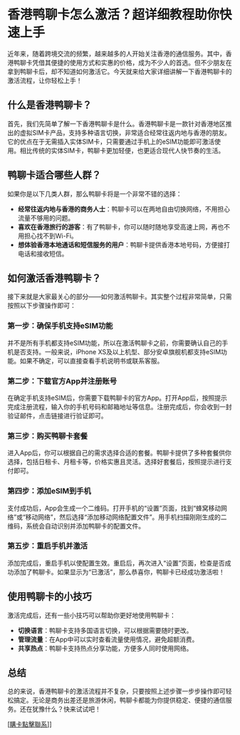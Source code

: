 # 香港鸭聊卡怎么激活？超详细教程助你快速上手

近年来，随着跨境交流的频繁，越来越多的人开始关注香港的通信服务。其中，香港鸭聊卡凭借其便捷的使用方式和实惠的价格，成为不少人的首选。但不少朋友在拿到鸭聊卡后，却不知道如何激活它。今天就来给大家详细讲解一下香港鸭聊卡的激活流程，让你轻松上手！

## 什么是香港鸭聊卡？

首先，我们先简单了解一下香港鸭聊卡是什么。香港鸭聊卡是一款针对香港地区推出的虚拟SIM卡产品，支持多种语言切换，非常适合经常往返内地与香港的朋友。它的优点在于无需插入实体SIM卡，只需要通过手机上的eSIM功能即可激活使用。相比传统的实体SIM卡，鸭聊卡更加轻便，也更适合现代人快节奏的生活。

## 鸭聊卡适合哪些人群？

如果你是以下几类人群，那么鸭聊卡将是一个非常不错的选择：

- **经常往返内地与香港的商务人士**：鸭聊卡可以在两地自由切换网络，不用担心流量不够用的问题。
- **喜欢在香港旅行的游客**：有了鸭聊卡，你可以随时随地享受高速上网，再也不用担心找不到Wi-Fi。
- **想体验香港本地通话和短信服务的用户**：鸭聊卡提供香港本地号码，方便接打电话和接收短信。

## 如何激活香港鸭聊卡？

接下来就是大家最关心的部分——如何激活鸭聊卡。其实整个过程非常简单，只需按照以下步骤操作即可：

### 第一步：确保手机支持eSIM功能

并不是所有手机都支持eSIM功能，所以在激活鸭聊卡之前，你需要确认自己的手机是否支持。一般来说，iPhone XS及以上机型、部分安卓旗舰机都支持eSIM功能。如果不确定，可以直接查看手机说明书或联系客服。

### 第二步：下载官方App并注册账号

在确定手机支持eSIM后，你需要下载鸭聊卡的官方App。打开App后，按照提示完成注册流程，输入你的手机号码和邮箱地址等信息。注册完成后，你会收到一封验证邮件，点击链接进行验证即可。

### 第三步：购买鸭聊卡套餐

进入App后，你可以根据自己的需求选择合适的套餐。鸭聊卡提供了多种套餐供你选择，包括日租卡、月租卡等，价格实惠且灵活。选择好套餐后，按照提示进行支付即可。

### 第四步：添加eSIM到手机

支付成功后，App会生成一个二维码。打开手机的“设置”页面，找到“蜂窝移动网络”或“移动网络”，然后选择“添加移动网络配置文件”。用手机扫描刚刚生成的二维码，系统会自动识别并添加鸭聊卡的配置文件。

### 第五步：重启手机并激活

添加完成后，重启手机以使配置生效。重启后，再次进入“设置”页面，检查是否成功添加了鸭聊卡。如果显示为“已激活”，那么恭喜你，鸭聊卡已经成功激活啦！

## 使用鸭聊卡的小技巧

激活完成后，还有一些小技巧可以帮助你更好地使用鸭聊卡：

- **切换语言**：鸭聊卡支持多国语言切换，可以根据需要随时更改。
- **管理流量**：在App中可以实时查看流量使用情况，避免超额消费。
- **共享热点**：鸭聊卡支持热点分享功能，方便多人同时使用网络。

## 总结

总的来说，香港鸭聊卡的激活流程并不复杂，只要按照上述步骤一步步操作即可轻松搞定。无论是商务出差还是旅游休闲，鸭聊卡都能为你提供稳定、便捷的通信服务。还在犹豫什么？快来试试吧！

[[購卡點擊聯系](https://t.me/s/esim1088)]]